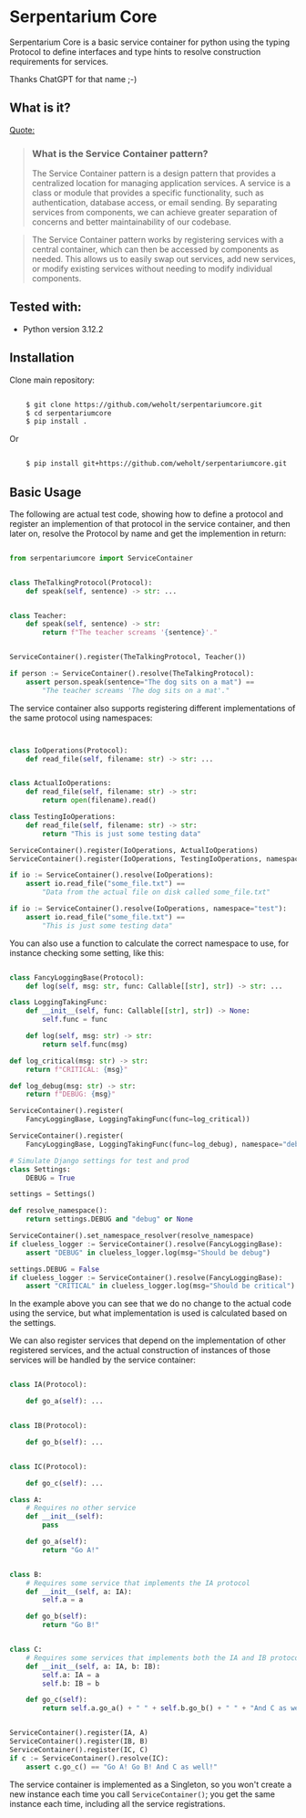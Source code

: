 # Serpentarium Core

Serpentarium Core is a basic service container for python using the typing Protocol
to define interfaces and type hints to resolve construction requirements for services.

Thanks ChatGPT for that name ;-)

## What is it?

[Quote:](https://dev.to/abdelrahmanallam/simplifying-dependency-injection-with-the-service-container-pattern-in-reactjs-and-ruby-on-rails-525m) 

> ### What is the Service Container pattern?
> The Service Container pattern is a design pattern that provides a centralized location for managing application services. A service is a class or module that provides a specific functionality, such as authentication, database access, or email sending. By separating services from components, we can achieve greater separation of concerns and better maintainability of our codebase.

> The Service Container pattern works by registering services with a central container, which can then be accessed by components as needed. This allows us to easily swap out services, add new services, or modify existing services without needing to modify individual components.

## Tested with:

* Python version 3.12.2

## Installation

Clone main repository:

```bash

    $ git clone https://github.com/weholt/serpentariumcore.git
    $ cd serpentariumcore
    $ pip install .

```
Or

```bash

    $ pip install git+https://github.com/weholt/serpentariumcore.git
```

## Basic Usage

The following are actual test code, showing how to define a protocol and register an implemention
of that protocol in the service container, and then later on, resolve the Protocol by name
and get the implemention in return:

```python

from serpentariumcore import ServiceContainer


class TheTalkingProtocol(Protocol):
    def speak(self, sentence) -> str: ...


class Teacher:
    def speak(self, sentence) -> str:
        return f"The teacher screams '{sentence}'."


ServiceContainer().register(TheTalkingProtocol, Teacher())

if person := ServiceContainer().resolve(TheTalkingProtocol):
    assert person.speak(sentence="The dog sits on a mat") == 
        "The teacher screams 'The dog sits on a mat'."
```

The service container also supports registering different implementations of the same protocol using namespaces:

```python


class IoOperations(Protocol):
    def read_file(self, filename: str) -> str: ...


class ActualIoOperations:
    def read_file(self, filename: str) -> str:
        return open(filename).read()

class TestingIoOperations:
    def read_file(self, filename: str) -> str:
        return "This is just some testing data"

ServiceContainer().register(IoOperations, ActualIoOperations)
ServiceContainer().register(IoOperations, TestingIoOperations, namespace="test")

if io := ServiceContainer().resolve(IoOperations):
    assert io.read_file("some_file.txt") == 
        "Data from the actual file on disk called some_file.txt"

if io := ServiceContainer().resolve(IoOperations, namespace="test"):
    assert io.read_file("some_file.txt") == 
        "This is just some testing data"

```

You can also use a function to calculate the correct namespace to use, for instance checking some setting, like this:

```python

class FancyLoggingBase(Protocol):
    def log(self, msg: str, func: Callable[[str], str]) -> str: ...

class LoggingTakingFunc:
    def __init__(self, func: Callable[[str], str]) -> None:
        self.func = func

    def log(self, msg: str) -> str:
        return self.func(msg)

def log_critical(msg: str) -> str:
    return f"CRITICAL: {msg}"

def log_debug(msg: str) -> str:
    return f"DEBUG: {msg}"

ServiceContainer().register(
    FancyLoggingBase, LoggingTakingFunc(func=log_critical))

ServiceContainer().register(
    FancyLoggingBase, LoggingTakingFunc(func=log_debug), namespace="debug")

# Simulate Django settings for test and prod
class Settings:
    DEBUG = True

settings = Settings()

def resolve_namespace():
    return settings.DEBUG and "debug" or None

ServiceContainer().set_namespace_resolver(resolve_namespace)
if clueless_logger := ServiceContainer().resolve(FancyLoggingBase):
    assert "DEBUG" in clueless_logger.log(msg="Should be debug")

settings.DEBUG = False
if clueless_logger := ServiceContainer().resolve(FancyLoggingBase):
    assert "CRITICAL" in clueless_logger.log(msg="Should be critical")

```

In the example above you can see that we do no change to the actual code using the service, 
but what implementation is used is calculated based on the settings.

We can also register services that depend on the implementation of other registered services, 
and the actual construction of instances of those services will be handled by the service container:

```python

class IA(Protocol):

    def go_a(self): ...


class IB(Protocol):

    def go_b(self): ...


class IC(Protocol):

    def go_c(self): ...

class A:
    # Requires no other service
    def __init__(self):
        pass

    def go_a(self):
        return "Go A!"


class B:
    # Requires some service that implements the IA protocol
    def __init__(self, a: IA):
        self.a = a

    def go_b(self):
        return "Go B!"


class C:
    # Requires some services that implements both the IA and IB protocol
    def __init__(self, a: IA, b: IB):
        self.a: IA = a
        self.b: IB = b

    def go_c(self):
        return self.a.go_a() + " " + self.b.go_b() + " " + "And C as well!"


ServiceContainer().register(IA, A)
ServiceContainer().register(IB, B)
ServiceContainer().register(IC, C)
if c := ServiceContainer().resolve(IC):
    assert c.go_c() == "Go A! Go B! And C as well!"
```

The service container is implemented as a Singleton, so you won't create a new instance each time you call ```ServiceContainer()```; you get the same instance each time, including all the service registrations.
